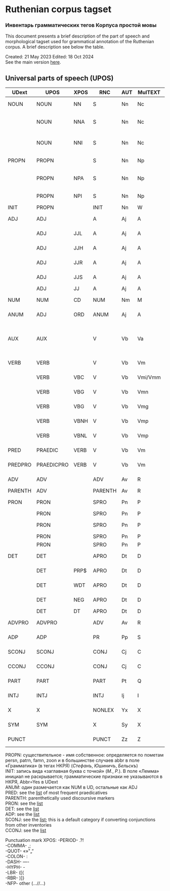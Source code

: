 # Ruthenian corpus tagset

### Инвентарь грамматических тегов Корпуса простой мовы

This document presents a brief description of the part of speech and morphological tagset used for grammatical annotation of the Ruthenian corpus. 
A brief description see below the table.

Created: 21 May 2023  Edited: 18 Oct 2024  
See the main version [here](https://github.com/olesar/ruUD/blob/master/conversion/RuthenianUDext.md). 

## Universal parts of speech (UPOS)

|UDext|UPOS|XPOS|RNC|AUT|MulTEXT|description(EN)|Example|Status|description(RU)|description(BE)
|---|---|---|---|---|---|---|---|---|---|---|
|NOUN|NOUN|NN|S|Nn|Nc|common noun||UD basic|имя существительное|назоўнік|
||NOUN|NNA|S|Nn|Nc|common noun: semantically animate|_бурмистръ_, _игуменья_, _конь_||:семантически одушевленное|:семантычна адушаўлёны|
||NOUN|NNI|S|Nn|Nc|common noun: inanimate|_присяга_, _поветъ_, _выбиранье_||:неодушевленное|:неадушаўлёны|
|PROPN|PROPN||S|Nn|Np|proper noun||UD basic|имя собственное|імя ўласнае|
||PROPN|NPA|S|Nn|Np|proper noun: semantically animate|_Маркъ_, _Данильевичъ_, _Селява_||:семантически одушевленное|:семантычна адушаўлёнае|
||PROPN|NPI|S|Nn|Np|proper noun: inanimate|_Рига_, _Менскъ_, _Немцы_||:неодушевленное|:неадушаўлёнае|
|INIT|PROPN||INIT|Nn|W|initial letter|_В.Н._|UDext|инициал|ініцыял|
|ADJ|ADJ||A|Aj|A|adjective||UD basic|имя прилагательное|прыметнік|
||ADJ|JJL|A|Aj|A|adjective: plain form|_живый_, _добрый_||:полная форма|:поўная форма|
||ADJ|JJH|A|Aj|A|adjective: short form|_годенъ_, _марковъ_||:краткая форма|:кароткая форма|
||ADJ|JJR|A|Aj|A|adjective: comparative|_высший_, _дорожший_||:сравнительная степень|:параўнальная ступень|
||ADJ|JJS|A|Aj|A|adjective: superlative|_лацнейший_, _наяснейший_||:превосходная степень|:найвышэйшая ступень|
||ADJ|JJ|A|Aj|A|adjective: others|||:другое|:iншае|
|NUM|NUM|CD|NUM|Nm|M|numeral|_четыри_, _4_, _колько_|UD basic|имя числительное|лічэбнік|
|ANUM|ADJ|ORD|ANUM|Aj|A|ordinal numeral|_первый_, _1387-е_|UDext|числительное-прилагательное|лічэбнік-прыметнік|
|AUX|AUX||V|Vb|Va|auxiliary|_быти_, _бы_|UD basic|вспомогательный глагол/частица, выполняющие грамматическую функцию|дапаможны дзеяслоў/часціца|
|VERB|VERB||V|Vb|Vm|verb|_ведати_, _держатися_|UD basic|глагол|дзеяслоў|
||VERB|VBC|V|Vb|Vmi/Vmm|verb: finite|_квитуемъ_, _сталося_||глагол: финитный|:фінітны|
||VERB|VBG|V|Vb|Vmn|verb: infinitive|_ведати_, _держатися_||глагол: инфинитив|:інфінітыў|
||VERB|VBG|V|Vb|Vmg|verb: gerundive|_маючи_, _вернувся_||глагол: деепричастие|:дзеепрыметнік|
||VERB|VBNH|V|Vb|Vmp|verb: short participle|_описано_||:причастие: краткая форма|:прыметнік: кароткая форма|
||VERB|VBNL|V|Vb|Vmp|verb: long participle|_седячихъ_, _купленые_||:причастие: полная форма|:прыметнік: поўная форма|
|PRED|PRAEDIC|VERB|V|Vb|Vm|predicative|_жаль_, _нетъ_, _вольно_|UDext|предикатив|прэдыкатыў|
|PREDPRO|PRAEDICPRO|VERB|V|Vb|Vm|predicative pronoun|_некого_, _нечого_|UDext|местоимение-предикатив|займеннік-прэдыкатыў|
|ADV|ADV||ADV|Av|R|adverb|_честно_, _тогды_|UD basic|наречие|прыслоўе|
|PARENTH|ADV||PARENTH|Av|R|parentheticals||UDext|вводное слово|ўводнае слова|
|PRON|PRON||SPRO|Pn|P|pronoun (nominal)|_она_, _што_|UD basic|местоимение-существительное|займеннік-назоўнік|
||PRON||SPRO|Pn|P|:personal|_ты_, _она_||:личное|:асабісты|
||PRON||SPRO|Pn|P|:relative/interrogative|_хто_, _иже_||:относительное/вопросительное|:адносны/пытальны|
||PRON||SPRO|Pn|P|:negative|_нихто_, _ништо_||:отрицательное|:негатыўны|
||PRON||SPRO|Pn|P|:other|_то_, _се_||:другое|:іншае|
|DET|DET||APRO|Dt|D|determiner (adjectival pronoun)|_мой_, _какий_|UD basic|местоимение-прилагательное|займеннік-прыметнік|
||DET|PRP$|APRO|Dt|D|:personal possessive|_мой_, _какий_||:личное притяжательное|:асабісты пасесіўны|
||DET|WDT|APRO|Dt|D|:relative/interrogative|_какий_, _который_||:относительное/вопросительное|:адносны/пытальны|
||DET|NEG|APRO|Dt|D|:negative|_никакий_, _ничей_||:отрицательное|:негатыўны|
||DET|DT|APRO|Dt|D|:other|_иный_, _такий_||:другое|:іншае|
|ADVPRO|ADVPRO||ADV|Av|R|adverbial pronoun|_гды_|UDext|местоименное наречие|займеннікавае прыслоўе|
|ADP|ADP||PR|Pp|S|preposition/adposition|_въ_, _обаполъ_|UD basic|предлог|прыназоўнік|
|SCONJ|SCONJ||CONJ|Cj|C|subordinating conjunction|_штобы_, _докуле_|UD basic|подчинительный союз|падпарадкавальны злучнік|
|CCONJ|CCONJ||CONJ|Cj|C|coordinating conjunction|_або_, _ани_|UD basic|сочинительный союз|складальны злучнік|
|PART|PART||PART|Pt|Q|particle|_не_, _ведь_|UD basic|частица|часціца|
|INTJ|INTJ||INTJ|Ij|I|interjection|_о_, _аллилуйя_|UD basic|междометие|выклічнік|
|X|X||NONLEX|Yx|X|foreign and non-words|_N_, _ска_|UD basic|не-слова|не-словы|
|SYM|SYM||X|Sy|X|symbol|_%_, _+_|UD basic|символ|сімвал|
|PUNCT|||PUNCT|Zz|Z|punctuation mark|_,_|UD basic|знак препинания|знак прыпынку|

PROPN: существительное - имя собственное: определяется по пометам persn, patrn, famn, zoon и в большинстве случаев abbr в поле «Грамматика» (в тегах НКРЯ) (_Стефанъ_, _Юшиничъ_, _Бельскъ_)    
INIT: запись вида «заглавная буква с точкой» (_М._, _Р._). В поле «Лемма» инициал не раскрывается; грамматические признаки не указываются в НКРЯ, Abbr=Yes в UDext  
ANUM: _один_ размечается как NUM в UD, остальные как ADJ  
PRED: see the [list](https://github.com/olesar/Ruthenian/blob/main/wordlists/praedicatives.txt) of most frequent praedicatives  
PARENTH: parenthetically used discoursive markers  
PRON: see the [list](https://github.com/olesar/Ruthenian/blob/main/wordlists/pron_list.txt)  
DET: see the [list](https://github.com/olesar/Ruthenian/blob/main/wordlists/det_list.txt)  
ADP: see the [list](https://github.com/olesar/Ruthenian/blob/main/wordlists/adp_list.txt)  
SCONJ: see the [list](https://github.com/olesar/Ruthenian/blob/main/wordlists/sconj_list.txt); this is a default category if converting conjunctions from other inventories  
CCONJ: see the [list](https://github.com/olesar/Ruthenian/blob/main/wordlists/cconj_list.txt)  

Punctuation mark XPOS:
-PERIOD-  .?!  
-COMMA- ,;  
-QUOT-  «»"„“  
-COLON- :  
-DASH-  —-  
-HYPH-  -  
-LBR- ([{  
-RBR- )]}  
-NFP- other (…//...)
